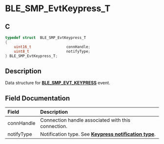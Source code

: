 # BLE_SMP_EvtKeypress_T

## C

```c
typedef struct  BLE_SMP_EvtKeypress_T
{
    uint16_t                connHandle;
    uint8_t                 notifyType;
} BLE_SMP_EvtKeypress_T;
```

## Description

Data structure for **[BLE_SMP_EVT_KEYPRESS](GUID-DA3C91C3-3ACA-4850-B469-FDF748DD2D87.md)** event.


## Field Documentation

|Field|Description|
|:---|:---|
|connHandle|Connection handle associated with this connection.|
|notifyType|Notification type. See **[Keypress notification type](GUID-A3107AB3-7CF4-4B0E-9D44-1C68B02E9A01.md)**.|
